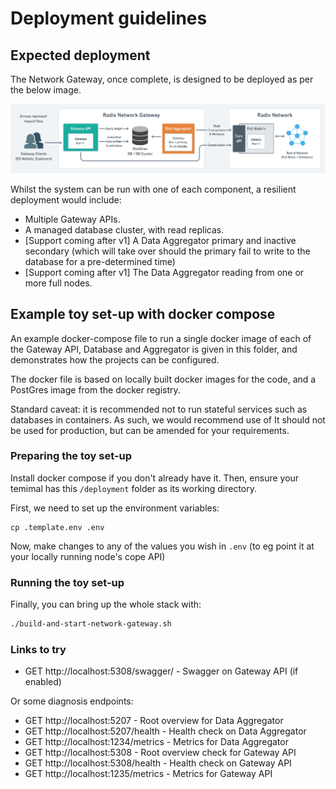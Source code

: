 # Deployment guidelines

## Expected deployment

The Network Gateway, once complete, is designed to be deployed as per the below image.

![Expected Network Gateway Deployment](./network-gateway-deployment.png)

Whilst the system can be run with one of each component, a resilient deployment would include:

* Multiple Gateway APIs.
* A managed database cluster, with read replicas.
* [Support coming after v1] A Data Aggregator primary and inactive secondary (which will take over should the primary fail to write to the database for a pre-determined time)
* [Support coming after v1] The Data Aggregator reading from one or more full nodes.

## Example toy set-up with docker compose

An example docker-compose file to run a single docker image of each of the Gateway API, Database and Aggregator is given in this folder, and demonstrates how the projects can be configured.

The docker file is based on locally built docker images for the code, and a PostGres image from the docker registry.

Standard caveat: it is recommended not to run stateful services such as databases in containers. As such, we would recommend use of It should not be used for production, but can be amended for your requirements.

### Preparing the toy set-up

Install docker compose if you don't already have it. Then, ensure your temimal has this `/deployment` folder as its working directory.

First, we need to set up the environment variables:

```
cp .template.env .env
```

Now, make changes to any of the values you wish in `.env` (to eg point it at your locally running node's cope API)

### Running the toy set-up

Finally, you can bring up the whole stack with:

```sh
./build-and-start-network-gateway.sh
```

### Links to try

* GET http://localhost:5308/swagger/ - Swagger on Gateway API (if enabled)

Or some diagnosis endpoints:

* GET http://localhost:5207 - Root overview for Data Aggregator
* GET http://localhost:5207/health - Health check on Data Aggregator
* GET http://localhost:1234/metrics - Metrics for Data Aggregator
* GET http://localhost:5308 - Root overview check for Gateway API
* GET http://localhost:5308/health - Health check on Gateway API
* GET http://localhost:1235/metrics - Metrics for Gateway API
